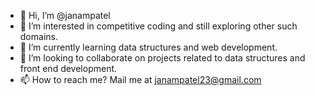 - 👋 Hi, I’m @janampatel
- 👀 I’m interested in competitive coding and still exploring other such domains.
- 🌱 I’m currently learning data structures and web development.
- 💞️ I’m looking to collaborate on projects related to data structures and front end development.
- 📫 How to reach me? Mail me at janampatel23@gmail.com

<!---
janampatel/janampatel is a ✨ special ✨ repository because its `README.md` (this file) appears on your GitHub profile.
You can click the Preview link to take a look at your changes.
--->
